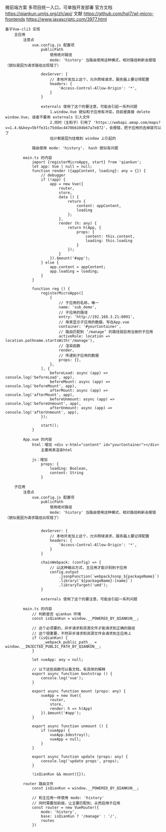 
微前端方案
    多项目统一入口，可单独开发部署
    官方文档 https://qiankun.umijs.org/zh/api/
    文献
        https://github.com/hql7/wl-micro-frontends
        https://www.javascriptc.com/3977.html

    基于Vue-cli3 实现
        主应用
            注意点
                vue.config.js 配置项
                    publicPath
                        使用绝对路径
                        mode: 'history' 当路由使用这种模式，相对路径刷新会报错（貌似是因为请求路径出现错了）

                    devServer: {
                        // 本地开发加上这个，允许跨域请求，服务器上要记得配置
                        headers: {
                            'Access-Control-Allow-Origin': '*',
                        }
                    }

                    externals 使用了这个的要注意，可能会引起一系列问题
                        1.window.Vue 貌似和子应用有冲突，目前是直接 delete window.Vue; 或者不要用 externals 引入文件
                        2.同时（主和子）引用了 'https://webapi.amap.com/maps?v=1.4.6&key=5bffe31c75ddac4470b6104b67a7e872'，会报错，把子应用的去掉就可以了
                        估计都是因为挂载到 window 上引起的

                路由使用 mode: 'history'， hash 貌似有问题

            main.ts 的内容
                import {registerMicroApps, start} from 'qiankun';
                let app: Vue | null = null;
                function render ({appContent, loading}: any = {}) {
                    // debugger
                    if (!app) {
                        app = new Vue({
                            router,
                            store,
                            data () {
                                return {
                                    content: appContent,
                                    loading
                                };
                            },
                            render (h: any) {
                                return h(App, {
                                    props: {
                                        content: this.content,
                                        loading: this.loading
                                    }
                                });
                            }
                        }).$mount('#app');
                    } else {
                        app.content = appContent;
                        app.loading = loading;
                    }
                }

                function reg () {
                    registerMicroApps([
                        {
                            // 子应用的名称，唯一
                            name: 'sub_demo',
                            // 子应用的路径
                            entry: 'http://192.168.3.21:8091',
                            // 用来显示子应用的数据，写在App.vue
                            container: '#yourContainer',
                            // 路由匹配到 ‘/manage’ 的路径就启用注册的子应用
                            activeRule: location => location.pathname.startsWith('/manage'),
                            // 渲染函数
                            render,
                            // 传递到子应用的数据
                            props: {},
                        },
                    ], {
                        beforeLoad: async (app) => console.log('beforeLoad', app),
                        beforeMount: async (app) => console.log('beforeMount', app),
                        afterMount: async (app) => console.log('afterMount', app),
                        beforeUnmount: async (app) => console.log('beforeUnmount', app),
                        afterUnmount: async (app) => console.log('afterUnmount', app),
                    });

                    start();
                }

            App.vue 的内容
                html：增加 <div v-html="content" id="yourContainer"></div>
                    主要用来渲染html

                js：增加
                    props: {
                        loading: Boolean,
                        content: String
                    }

        子应用
            注意点
                vue.config.js 配置项
                    publicPath
                        使用绝对路径
                        mode: 'history' 当路由使用这种模式，相对路径刷新会报错（貌似是因为请求路径出现错了）


                    devServer: {
                        // 本地开发加上这个，允许跨域请求，服务器上要记得配置
                        headers: {
                            'Access-Control-Allow-Origin': '*',
                        }
                    }

                    chainWebpack: (config) => {
                        // 以这种输出方式，主应用才能识别到子应用
                        config.output
                            .jsonpFunction(`webpackJsonp_${packageName}`)
                            .library(`${packageName}-[name]`)
                            .libraryTarget('umd');
                    }

                    externals 使用了这个的要注意，可能会引起一系列问题

            main.ts 的内容
                // 判断是否 qiankun 环境
                const isQianKun = window.__POWERED_BY_QIANKUN__;

                // 这个必须要的，异步请求和资源文件才能请求到正确的路径
                // 这个很重要，不然异步请求和资源文件会请求到主应用上
                if (isQianKun) {
                    __webpack_public_path__ = window.__INJECTED_PUBLIC_PATH_BY_QIANKUN__;
                }

                let vueApp: any = null;

                // 以下这些函数可以看文档，有具体的解释
                export async function bootstrap () {
                    console.log('vue');
                }

                export async function mount (props: any) {
                    vueApp = new Vue({
                        router,
                        store,
                        render: h => h(App)
                    }).$mount('#app');
                }

                export async function unmount () {
                    if (vueApp) {
                        vueApp.$destroy();
                        vueApp = null;
                    }
                }

                export async function update (props: any) {
                    console.log('update props', props);
                }

                !isQianKun && mount({});

            router 路由文件
                const isQianKun = window.__POWERED_BY_QIANKUN__;

                // 和主应用一样使用 mode: 'history'
                // 同时需要加前缀，让主要匹配到，从而启用子应用
                const router = new VueRouter({
                    mode: 'history',
                    base: isQianKun ? '/manage' : '/',
                    routes
                })


